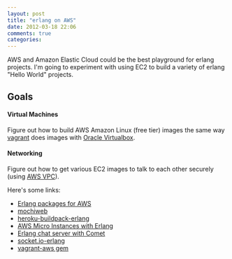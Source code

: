 ```yaml
---
layout: post
title: "erlang on AWS"
date: 2012-03-18 22:06
comments: true
categories: 
---
```

AWS and Amazon Elastic Cloud could be the best playground for erlang projects.  I'm going to experiment with using EC2 to build a variety of erlang "Hello World" projects.

<!-- more -->

## Goals 
#### Virtual Machines

Figure out how to build AWS Amazon Linux (free tier) images the same way [vagrant](http://vagrantup.com/) does images with [Oracle Virtualbox](https://www.virtualbox.org/).

#### Networking

Figure out how to get various EC2 images to talk to each other securely (using [AWS VPC](http://aws.amazon.com/vpc/)).

Here's some links:

 * [Erlang packages for AWS](https://github.com/x6j8x/erlaws/tree)
 * [mochiweb](https://github.com/mochi/mochiweb)
 * [heroku-buildpack-erlang](https://github.com/archaelus/heroku-buildpack-erlang)
 * [AWS Micro Instances with Erlang](http://j2labs.tumblr.com/post/4679269154/instantiating-aws-micro-instances-with-erlang)
 * [Erlang chat server with Comet](http://chrismoos.com/2009/09/28/building-an-erlang-chat-server-with-comet-part-1/)
 * [socket.io-erlang](https://github.com/yrashk/socket.io-erlang)
 * [vagrant-aws gem](https://github.com/mlinderm/vagrant-aws)
